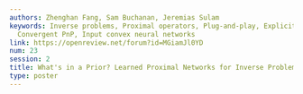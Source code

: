 ```yaml
---
authors: Zhenghan Fang, Sam Buchanan, Jeremias Sulam
keywords: Inverse problems, Proximal operators, Plug-and-play, Explicit regularizer,
  Convergent PnP, Input convex neural networks
link: https://openreview.net/forum?id=MGiamJl0YD
num: 23
session: 2
title: What's in a Prior? Learned Proximal Networks for Inverse Problems
type: poster
---
```

